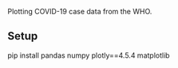 Plotting COVID-19 case data from the WHO.

## Setup
pip install pandas numpy plotly==4.5.4 matplotlib

